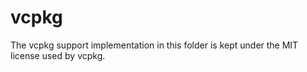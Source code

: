 # vcpkg

The vcpkg support implementation in this folder is kept under the MIT license used by vcpkg.